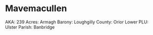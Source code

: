 # Mavemacullen

AKA: 239
Acres: Armagh
Barony: Loughgilly
County: Orior Lower
PLU: Ulster
Parish: Banbridge